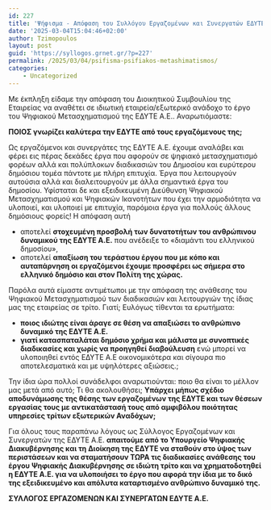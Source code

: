 ```yaml
---
id: 227
title: 'Ψήφισμα - Απόφαση του Συλλόγου Εργαζομένων και Συνεργατών ΕΔΥΤΕ Α.Ε. για το έργο του Ψηφιακού Μετασχηματισμού της ΕΔΥΤΕ Α.Ε.'
date: '2025-03-04T15:04:46+02:00'
author: Tzimopoulos
layout: post
guid: 'https://syllogos.grnet.gr/?p=227'
permalink: /2025/03/04/psifisma-psifiakos-metashimatismos/
categories:
    - Uncategorized
---
```

Με έκπληξη είδαμε την απόφαση του Διοικητικού Συμβουλίου της Εταιρείας να αναθέτει  σε ιδιωτική εταιρεία/εξωτερικό ανάδοχο το έργο του Ψηφιακού Μετασχηματισμού της ΕΔΥΤΕ Α.Ε..
Αναρωτιόμαστε:

**ΠΟΙΟΣ γνωρίζει καλύτερα την ΕΔΥΤΕ από τους εργαζόμενους της;**

Ως εργαζόμενοι και συνεργάτες της ΕΔΥΤΕ Α.Ε. έχουμε αναλάβει και φέρει εις πέρας δεκάδες έργα που αφορούν σε ψηφιακό μετασχηματισμό φορέων αλλά και πολύπλοκων διαδικασιών του Δημοσίου και ευρύτερου δημόσιου τομέα πάντοτε με πλήρη επιτυχία. Έργα που λειτουργούν αυτούσια αλλά και διαλειτουργούν με άλλα σημαντικά έργα του δημοσίου. 
Υφίσταται δε και εξειδικευμένη  Διεύθυνση Ψηφιακού Μετασχηματισμού και Ψηφιακών Ικανοτήτων που έχει την αρμοδιότητα να υλοποιεί, και υλοποιεί με επιτυχία, παρόμοια έργα για πολλούς άλλους δημόσιους φορείς!
Η απόφαση αυτή

* αποτελεί **στοχευμένη προσβολή των δυνατοτήτων του ανθρώπινου δυναμικού της ΕΔΥΤΕ Α.Ε.** που ανέδειξε το «διαμάντι του ελληνικού δημοσίου», 
* αποτελεί  **απαξίωση του τεράστιου έργου που με κόπο και αυταπάρνηση οι εργαζόμενοι έχουμε προσφέρει ως σήμερα στο ελληνικό δημόσιο και στον Πολίτη της χώρας.**

Παρόλα αυτά είμαστε αντιμέτωποι με την απόφαση της ανάθεσης του Ψηφιακού Μετασχηματισμού των διαδικασιών και λειτουργιών της ίδιας μας της εταιρείας σε τρίτο. Γιατί; Ευλόγως τίθενται τα ερωτήματα:
* **ποιος ιδιώτης είναι άραγε σε θέση να απαξιώσει  το ανθρώπινο δυναμικό της ΕΔΥΤΕ Α.Ε.**
* **γιατί κατασπαταλάται δημόσιο χρήμα και μάλιστα  με συνοπτικές διαδικασίες και χωρίς να προηγηθεί διαβούλευση** ενώ μπορεί να υλοποιηθεί εντός ΕΔΥΤΕ Α.Ε  οικονομικότερα και σίγουρα πιο  αποτελεσματικά και με υψηλότερες αξιώσεις.;

Την ίδια ώρα πολλοί συνάδελφοι αναρωτιούνται:  ποιο θα είναι το μέλλον μας μετά από αυτό; Τι θα ακολουθήσει; **Υπάρχει μήπως σχέδιο αποδυνάμωσης της θέσης των εργαζομένων της ΕΔΥΤΕ και των θέσεων εργασίας τους με αντικατάστασή τους από αμφιβόλου ποιότητας υπηρεσίες τρίτων εξωτερικών Αναδόχων;**

Για όλους τους παραπάνω λόγους ως Σύλλογος Εργαζομένων και Συνεργατών  της ΕΔΥΤΕ Α.Ε. **απαιτούμε από το Υπουργείο Ψηφιακής Διακυβέρνησης και τη Διοίκηση της ΕΔΥΤΕ να σταθούν στο ύψος των περιστάσεων και να σταματήσουν ΤΩΡΑ τις διαδικασίες ανάθεσης του έργου Ψηφιακής Διακυβέρνησης σε ιδιώτη τρίτο και να χρηματοδοτηθεί η ΕΔΥΤΕ Α.Ε. για να υλοποιήσει το έργο που αφορά την ίδια με το δικό της εξειδικευμένο και απόλυτα καταρτισμένο ανθρώπινο δυναμικό της.**

**ΣΥΛΛΟΓΟΣ ΕΡΓΑΖΟΜΕΝΩΝ ΚΑΙ ΣΥΝΕΡΓΑΤΩΝ ΕΔΥΤΕ Α.Ε.**
